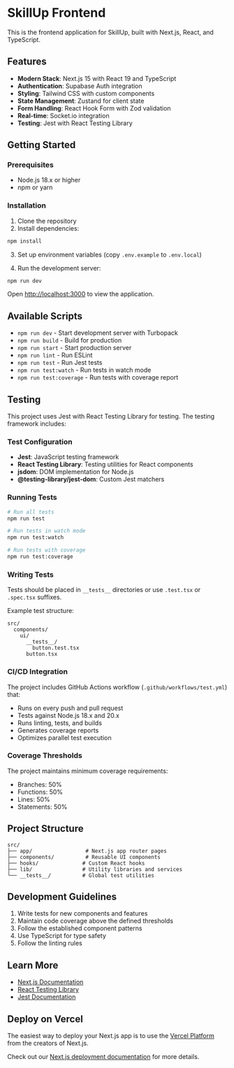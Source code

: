 # SkillUp Frontend

This is the frontend application for SkillUp, built with Next.js, React, and TypeScript.

## Features

- **Modern Stack**: Next.js 15 with React 19 and TypeScript
- **Authentication**: Supabase Auth integration
- **Styling**: Tailwind CSS with custom components
- **State Management**: Zustand for client state
- **Form Handling**: React Hook Form with Zod validation
- **Real-time**: Socket.io integration
- **Testing**: Jest with React Testing Library

## Getting Started

### Prerequisites

- Node.js 18.x or higher
- npm or yarn

### Installation

1. Clone the repository
2. Install dependencies:

```bash
npm install
```

3. Set up environment variables (copy `.env.example` to `.env.local`)

4. Run the development server:

```bash
npm run dev
```

Open [http://localhost:3000](http://localhost:3000) to view the application.

## Available Scripts

- `npm run dev` - Start development server with Turbopack
- `npm run build` - Build for production
- `npm run start` - Start production server
- `npm run lint` - Run ESLint
- `npm run test` - Run Jest tests
- `npm run test:watch` - Run tests in watch mode
- `npm run test:coverage` - Run tests with coverage report

## Testing

This project uses Jest with React Testing Library for testing. The testing framework includes:

### Test Configuration

- **Jest**: JavaScript testing framework
- **React Testing Library**: Testing utilities for React components
- **jsdom**: DOM implementation for Node.js
- **@testing-library/jest-dom**: Custom Jest matchers

### Running Tests

```bash
# Run all tests
npm run test

# Run tests in watch mode
npm run test:watch

# Run tests with coverage
npm run test:coverage
```

### Writing Tests

Tests should be placed in `__tests__` directories or use `.test.tsx` or `.spec.tsx` suffixes.

Example test structure:
```
src/
  components/
    ui/
      __tests__/
        button.test.tsx
      button.tsx
```

### CI/CD Integration

The project includes GitHub Actions workflow (`.github/workflows/test.yml`) that:

- Runs on every push and pull request
- Tests against Node.js 18.x and 20.x
- Runs linting, tests, and builds
- Generates coverage reports
- Optimizes parallel test execution

### Coverage Thresholds

The project maintains minimum coverage requirements:
- Branches: 50%
- Functions: 50%
- Lines: 50%
- Statements: 50%

## Project Structure

```
src/
├── app/                 # Next.js app router pages
├── components/          # Reusable UI components
├── hooks/              # Custom React hooks
├── lib/                # Utility libraries and services
└── __tests__/          # Global test utilities
```

## Development Guidelines

1. Write tests for new components and features
2. Maintain code coverage above the defined thresholds
3. Follow the established component patterns
4. Use TypeScript for type safety
5. Follow the linting rules

## Learn More

- [Next.js Documentation](https://nextjs.org/docs)
- [React Testing Library](https://testing-library.com/docs/react-testing-library/intro/)
- [Jest Documentation](https://jestjs.io/docs/getting-started)

## Deploy on Vercel

The easiest way to deploy your Next.js app is to use the [Vercel Platform](https://vercel.com/new?utm_medium=default-template&filter=next.js&utm_source=create-next-app&utm_campaign=create-next-app-readme) from the creators of Next.js.

Check out our [Next.js deployment documentation](https://nextjs.org/docs/app/building-your-application/deploying) for more details.
